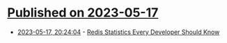 # [Published on 2023-05-17](index.md)

* [2023-05-17, 20:24:04](https://lobste.rs/s/ao9dqd/redis_statistics_every_developer_should) - [Redis Statistics Every Developer Should Know](https://redis.com/blog/redis-statistics/)
